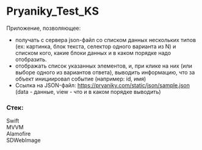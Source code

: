 # Pryaniky_Test_KS
Приложение, позволяющее: 
- получать с сервера json-файл cо списком данных нескольких типов (ex: картинка, блок текста, селектор одного варианта из N) и списком кого, какие блоки данных и в каком порядке надо отобразить. 
- отображать список указанных элементов, и, при клике на них (или выборе одного из вариантов ответа), выводить информацию, что за объект инициировал событие (например: id, имя) 
- Ссылка на JSON-файл: https://pryaniky.com/static/json/sample.json (data - данные, view - что и в каком порядке выводить)

### Стек:
Swift  
MVVM  
Alamofire  
SDWebImage
